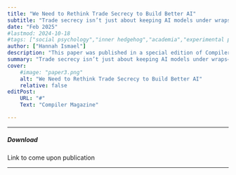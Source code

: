 ```yaml
---
title: "We Need to Rethink Trade Secrecy to Build Better AI" 
subtitle: "Trade secrecy isn’t just about keeping AI models under wraps—it actively encourages secrecy, stifles competition, and limits innovation." 
date: "Feb 2025"
#lastmod: 2024-10-18
#tags: ["social psychology","inner hedgehog","academia","experimental psychology","invasive thoughts"]
author: ["Hannah Ismael"]
description: "This paper was published in a special edition of Compiler magazine for the 2025 Paris AI Action Summit." 
summary: "Trade secrecy isn’t just about keeping AI models under wraps—it actively encourages secrecy, stifles competition, and limits innovation." 
cover:
    #image: "paper3.png"
    alt: "We Need to Rethink Trade Secrecy to Build Better AI"
    relative: false
editPost:
    URL: "#"
    Text: "Compiler Magazine"

---
```


---

##### Download

Link to come upon publication

---